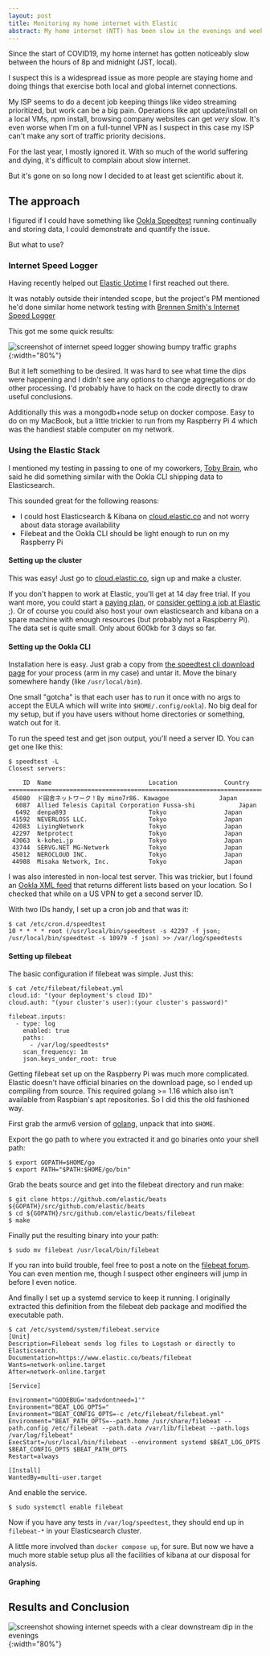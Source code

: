 ```yaml
---
layout: post
title: Monitoring my home internet with Elastic
abstract: My home internet (NTT) has been slow in the evenings and weekends for over a year now. I decided it was time to get scientific about it.
---
```


Since the start of COVID19, my home internet has gotten noticeably slow between the hours of 8p and midnight (JST, local).

I suspect this is a widespread issue as more people are staying home and doing things that exercise both local and global internet connections.

My ISP seems to do a decent job keeping things like video streaming prioritized, but work can be a big pain. Operations like apt update/install on a local VMs, npm install, browsing company websites can get _very_ slow. It's even worse when I'm on a full-tunnel VPN as I suspect in this case my ISP can't make any sort of traffic priority decisions.

For the last year, I mostly ignored it. With so much of the world suffering and dying, it's difficult to complain about slow internet.

But it's gone on so long now I decided to at least get scientific about it.

## The approach

I figured if I could have something like [Ookla Speedtest](https://www.speedtest.net/) running continually and storing data, I could demonstrate and quantify the issue.

But what to use?

### Internet Speed Logger

Having recently helped out [Elastic Uptime](https://www.elastic.co/uptime-monitoring) I first reached out there.

It was notably outside their intended scope, but the project's PM mentioned he'd done similar home network testing with [Brennen Smith's Internet Speed Logger](https://github.com/brennentsmith/internet-speed-logger)

This got me some quick results:

![screenshot of internet speed logger showing bumpy traffic graphs](/images/internet-speed-logger.png){:width="80%"}

But it left something to be desired. It was hard to see what time the dips were happening and I didn't see any options to change aggregations or do other processing. I'd probably have to hack on the code directly to draw useful conclusions.

Additionally this was a mongodb+node setup on docker compose. Easy to do on my MacBook, but a little trickier to run from my Raspberry Pi 4 which was the handiest stable computer on my network.

### Using the Elastic Stack

I mentioned my testing in passing to one of my coworkers, [Toby Brain](https://github.com/tobio), who said he did something similar with the Ookla CLI shipping data to Elasticsearch.

This sounded great for the following reasons:

- I could host Elasticsearch & Kibana on [cloud.elastic.co](https://cloud.elastic.co/) and not worry about data storage availability
- Filebeat and the Ookla CLI should be light enough to run on my Raspberry Pi

#### Setting up the cluster

This was easy! Just go to [cloud.elastic.co](https://cloud.elastic.co/), sign up and make a cluster.

If you don't happen to work at Elastic, you'll get at 14 day free trial. If you want more, you could start a [paying plan](https://www.elastic.co/pricing/), or [consider getting a job at Elastic](https://www.elastic.co/about/careers/) ;). Or of course you could also host your own elasticsearch and kibana on a spare machine with enough resources (but probably not a Raspberry Pi). The data set is quite small. Only about 600kb for 3 days so far.

#### Setting up the Ookla CLI

Installation here is easy. Just grab a copy from [the speedtest cli download page](https://www.speedtest.net/apps/cli) for your process (arm in my case) and untar it. Move the binary somewhere handy (like `/usr/local/bin`).

One small "gotcha" is that each user has to run it once with no args to accept the EULA which will write into `$HOME/.config/ookla`). No big deal for my setup, but if you have users without home directories or something, watch out for it.

To run the speed test and get json output, you'll need a server ID. You can get one like this:

<!-- /* cSpell:disable */ -->

```
$ speedtest -L
Closest servers:

    ID  Name                           Location             Country
==============================================================================
 45080  ド田舎ネットワーク！By mino7r86. Kawagoe              Japan
  6087  Allied Telesis Capital Corporation Fussa-shi            Japan
  6492  denpa893                       Tokyo                Japan
 41592  NEVERLOSS LLC.                 Tokyo                Japan
 42083  LiyingNetwork                  Tokyo                Japan
 42297  Netprotect                     Tokyo                Japan
 43063  k-kohei.jp                     Tokyo                Japan
 43744  SERVG.NET MG-Network           Tokyo                Japan
 45012  NEROCLOUD INC.                 Tokyo                Japan
 44988  Misaka Network, Inc.           Tokyo                Japan
```

<!-- /* cSpell:enable */ -->

I was also interested in non-local test server. This was trickier, but I found an [Ookla XML feed](https://c.speedtest.net/speedtest-servers-static.php) that returns different lists based on your location. So I checked that while on a US VPN to get a second server ID.

With two IDs handy, I set up a cron job and that was it:

```
$ cat /etc/cron.d/speedtest
10 * * * * root (/usr/local/bin/speedtest -s 42297 -f json; /usr/local/bin/speedtest -s 10979 -f json) >> /var/log/speedtests
```

#### Setting up filebeat

The basic configuration if filebeat was simple. Just this:

```
$ cat /etc/filebeat/filebeat.yml
cloud.id: "(your deployment's cloud ID)"
cloud.auth: "(your cluster's user):(your cluster's password)"

filebeat.inputs:
  - type: log
    enabled: true
    paths:
      - /var/log/speedtests*
    scan_frequency: 1m
    json.keys_under_root: true
```

Getting filebeat set up on the Raspberry Pi was much more complicated. Elastic doesn't have official binaries on the download page, so I ended up compiling from source. This required golang >= 1.16 which also isn't available from Raspbian's apt repositories. So I did this the old fashioned way.

First grab the armv6 version of [golang](https://golang.org/dl/), unpack that into `$HOME`.

Export the go path to where you extracted it and go binaries onto your shell path:

```
$ export GOPATH=$HOME/go
$ export PATH="$PATH:$HOME/go/bin"
```

Grab the beats source and get into the filebeat directory and run make:

```
$ git clone https://github.com/elastic/beats ${GOPATH}/src/github.com/elastic/beats
$ cd ${GOPATH}/src/github.com/elastic/beats/filebeat
$ make
```

Finally put the resulting binary into your path:

```
$ sudo mv filebeat /usr/local/bin/filebeat
```

If you ran into build trouble, feel free to post a note on the [filebeat forum](https://discuss.elastic.co/tags/c/elastic-stack/beats/28/filebeat). You can even mention me, though I suspect other engineers will jump in before I even notice.

And finally I set up a systemd service to keep it running. I originally extracted this definition from the filebeat deb package and modified the executable path.

```
$ cat /etc/systemd/system/filebeat.service
[Unit]
Description=Filebeat sends log files to Logstash or directly to Elasticsearch.
Documentation=https://www.elastic.co/beats/filebeat
Wants=network-online.target
After=network-online.target

[Service]

Environment="GODEBUG='madvdontneed=1'"
Environment="BEAT_LOG_OPTS="
Environment="BEAT_CONFIG_OPTS=-c /etc/filebeat/filebeat.yml"
Environment="BEAT_PATH_OPTS=--path.home /usr/share/filebeat --path.config /etc/filebeat --path.data /var/lib/filebeat --path.logs /var/log/filebeat"
ExecStart=/usr/local/bin/filebeat --environment systemd $BEAT_LOG_OPTS $BEAT_CONFIG_OPTS $BEAT_PATH_OPTS
Restart=always

[Install]
WantedBy=multi-user.target
```

And enable the service.

```
$ sudo systemctl enable filebeat
```

Now if you have any tests in `/var/log/speedtest`, they should end up in `filebeat-*` in your Elasticsearch cluster.

A little more involved than `docker compose up`, for sure. But now we have a much more stable setup plus all the facilities of kibana at our disposal for analysis.

#### Graphing

## Results and Conclusion

![screenshot showing internet speeds with a clear downstream dip in the evenings](/images/kibana-speed-data.png){:width="80%"}
